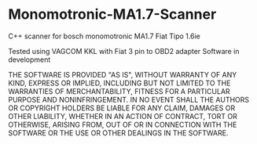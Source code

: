 # Monomotronic-MA1.7-Scanner
C++ scanner for bosch monomotronic MA1.7 Fiat Tipo 1.6ie

Tested using VAGCOM KKL with Fiat 3 pin to OBD2 adapter
Software in development 

THE SOFTWARE IS PROVIDED "AS IS", WITHOUT WARRANTY OF ANY KIND, EXPRESS OR
IMPLIED, INCLUDING BUT NOT LIMITED TO THE WARRANTIES OF MERCHANTABILITY,
FITNESS FOR A PARTICULAR PURPOSE AND NONINFRINGEMENT. IN NO EVENT SHALL THE
AUTHORS OR COPYRIGHT HOLDERS BE LIABLE FOR ANY CLAIM, DAMAGES OR OTHER
LIABILITY, WHETHER IN AN ACTION OF CONTRACT, TORT OR OTHERWISE, ARISING FROM,
OUT OF OR IN CONNECTION WITH THE SOFTWARE OR THE USE OR OTHER DEALINGS IN THE
SOFTWARE.
